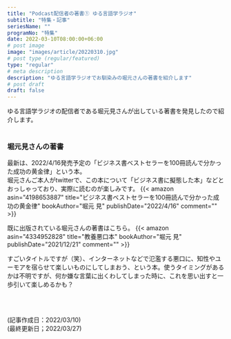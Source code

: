 ```yaml
---
title: "Podcast配信者の著書① ゆる言語学ラジオ"
subtitle: "特集・記事"
seriesName: ""
programNo: "特集"
date: 2022-03-10T08:00:00+06:00
# post image
image: "images/article/20220310.jpg"
# post type (regular/featured)
type: "regular"
# meta description
description: "ゆる言語学ラジオでお馴染みの堀元さんの著書を紹介します"
# post draft
draft: false
---
```


ゆる言語学ラジオの配信者である堀元見さんが出している著書を発見したので紹介します。<br>
<br>

### 堀元見さんの著書
最新は、2022/4/16発売予定の「ビジネス書ベストセラーを100冊読んで分かった成功の黄金律」という本。<br>
堀元さんご本人がtwitterで、この本について「ビジネス書に擬態した本」などとおっしゃっており、実際に読むのが楽しみです。
{{< amazon asin="4198653887" title="ビジネス書ベストセラーを100冊読んで分かった成功の黄金律" bookAuthor="堀元 見" publishDate="2022/4/16" comment="" >}}
<br>

既に出版されている堀元さんの著書はこちら。
{{< amazon asin="4334952828" title="教養悪口本" bookAuthor="堀元 見" publishDate="2021/12/21" comment="" >}}

すごいタイトルですが（笑）、インターネットなどで氾濫する悪口に、知性やユーモアを宿らせて楽しいものにしてしまおう、という本。使うタイミングがあるかは不明ですが、何か嫌な言葉に出くわしてしまった時に、これを思い出すと一歩引いて楽しめるかも？

<br>
<br>

(記事作成日：2022/03/10)<br>
(最終更新日；2022/03/27)
